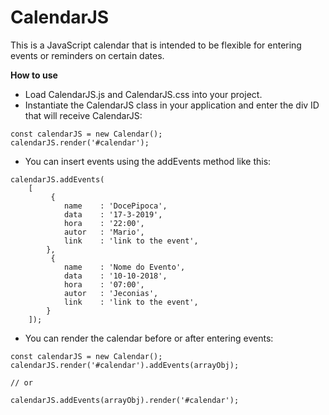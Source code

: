 # CalendarJS

This is a JavaScript calendar that is intended to be flexible for entering events or reminders on certain dates.

**How to use**
- Load CalendarJS.js and CalendarJS.css into your project.
- Instantiate the CalendarJS class in your application and enter the div ID that will receive CalendarJS:

```
const calendarJS = new Calendar();
calendarJS.render('#calendar'); 
```

- You can insert events using the addEvents method like this:
```
calendarJS.addEvents(
    [
         {
            name    : 'DocePipoca',
            data    : '17-3-2019',
            hora    : '22:00',
            autor   : 'Mario',
            link    : 'link to the event',
        },
         {
            name    : 'Nome do Evento',
            data    : '10-10-2018',
            hora    : '07:00',
            autor   : 'Jeconias',
            link    : 'link to the event',
        }
    ]);

```

- You can render the calendar before or after entering events:
```
const calendarJS = new Calendar();
calendarJS.render('#calendar').addEvents(arrayObj);

// or

calendarJS.addEvents(arrayObj).render('#calendar');
```

